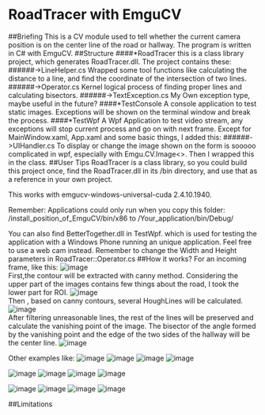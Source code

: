 # RoadTracer with EmguCV
##Briefing
This is a CV module used to tell whether the current camera position is on the center line of the road or hallway. The program is written in C# with EmguCV.
##Structure
####*RoadTracer
this is a class library project, which generates RoadTracer.dll. The project contains these:<br>
######->LineHelper.cs
Wrapped some tool functions like calculating the distance to a line, and find the coordinate of the intersection of two lines.
######->Operator.cs
Kernel logical process of finding proper lines and calculating bisectors.
######->TextException.cs
My Own exception type, maybe useful in the future?
####*TestConsole
A console application to test static images. Exceptions will be shown on the terminal window and break the process.
####*TestWpf
A Wpf Application to test video stream, any exceptions will stop current process and go on with next frame. Except for MainWindow.xaml, App.xaml and some basic things, I added this:
######->UIHandler.cs
To display or change the image shown on the form is sooooo complicated in wpf, especially with Emgu.CV.Image<>.
Then I wrapped this in the class.
##User Tips
RoadTracer is a class library, so you could build this project once, find the RoadTracer.dll in its /bin directory, and use that as a reference in your own project.

This works with emgucv-windows-universal-cuda 2.4.10.1940.

Remember: Applications could only run when you copy  this folder:
/install_position_of_EmguCV/bin/x86
to 
/Your_application/bin/Debug/

You can also find BetterTogether.dll in TestWpf. which is used for testing the application with a Windows Phone running an unique application.
Feel free to use a web cam instead.
Remember to change the Width and Height parameters in RoadTracer::Operator.cs
##How it works?
For an incoming frame, like this:
![image](https://github.com/kylezhaoxc/RoadTracer-EmguCv/raw/master/Screenshots/1.jpg)<br>
First,the contour will be extracted with canny method.
Considering the upper part of the images contains few things about the road, I took the lower part for ROI.
![image](https://github.com/kylezhaoxc/RoadTracer-EmguCv/raw/master/Screenshots/1-canny.jpg)<br>
Then , based on canny contours, several HoughLines will be calculated.
![image](https://github.com/kylezhaoxc/RoadTracer-EmguCv/raw/master/Screenshots/1-HoughLines.jpg)<br>
After filtering unreasonable lines, the rest of the lines will be preserved and calculate the vanishing point of the image.
The bisector of the angle formed by the vanishing point and the edge of the two sides of the hallway will be the center line.
![image](https://github.com/kylezhaoxc/RoadTracer-EmguCv/raw/master/Screenshots/1-lines.jpg)
<br>

Other examples like:
![image](https://github.com/kylezhaoxc/RoadTracer-EmguCv/raw/master/Screenshots/2.jpg)
![image](https://github.com/kylezhaoxc/RoadTracer-EmguCv/raw/master/Screenshots/2-canny.jpg)
![image](https://github.com/kylezhaoxc/RoadTracer-EmguCv/raw/master/Screenshots/2-HoughLines.jpg)
![image](https://github.com/kylezhaoxc/RoadTracer-EmguCv/raw/master/Screenshots/2-lines.jpg)

![image](https://github.com/kylezhaoxc/RoadTracer-EmguCv/raw/master/Screenshots/3.jpg)
![image](https://github.com/kylezhaoxc/RoadTracer-EmguCv/raw/master/Screenshots/3-canny.jpg)
![image](https://github.com/kylezhaoxc/RoadTracer-EmguCv/raw/master/Screenshots/3-HoughLines.jpg)
![image](https://github.com/kylezhaoxc/RoadTracer-EmguCv/raw/master/Screenshots/3-lines.jpg)

![image](https://github.com/kylezhaoxc/RoadTracer-EmguCv/raw/master/Screenshots/4.jpg)
![image](https://github.com/kylezhaoxc/RoadTracer-EmguCv/raw/master/Screenshots/4-canny.jpg)
![image](https://github.com/kylezhaoxc/RoadTracer-EmguCv/raw/master/Screenshots/4-HoughLines.jpg)
![image](https://github.com/kylezhaoxc/RoadTracer-EmguCv/raw/master/Screenshots/4-lines.jpg)

##Limitations 

